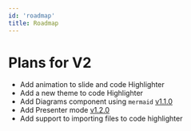 ```yaml
---
id: 'roadmap'
title: Roadmap
---
```


# Plans for V2

- Add animation to slide and code Highlighter
- Add a new theme to code Highlighter
- Add Diagrams component using `mermaid` [v1.1.0](https://github.com/ErnestTeluk/presentify/releases/tag/v1.1.0)
- Add Presenter mode [v1.2.0](https://github.com/ErnestTeluk/presentify/releases/tag/v1.2.0)
- Add support to importing files to code highlighter
